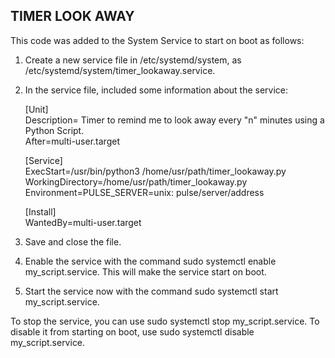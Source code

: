 ## TIMER LOOK AWAY ##

This code was added to the System Service to start on boot as follows:                                         
   1. Create a new service file in /etc/systemd/system, as /etc/systemd/system/timer_lookaway.service.
   2. In the service file, included some information about the service:  
     
        [Unit]  
         Description= Timer to remind me to look away every "n" minutes using a Python Script.  
         After=multi-user.target

         [Service]  
         ExecStart=/usr/bin/python3 /home/usr/path/timer_lookaway.py  
         WorkingDirectory=/home/usr/path/timer_lookaway.py  
         Environment=PULSE_SERVER=unix: pulse/server/address  
  
         [Install]  
         WantedBy=multi-user.target

   3. Save and close the file.

   4. Enable the service with the command sudo systemctl enable my_script.service. This will make the service start on boot.

   5. Start the service now with the command sudo systemctl start my_script.service.

To stop the service, you can use sudo systemctl stop my_script.service. To disable it from starting on boot, use sudo systemctl disable my_script.service.
